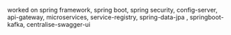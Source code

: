 worked on spring framework, spring boot, spring security, config-server, api-gateway, microservices, service-registry, spring-data-jpa , springboot-kafka, centralise-swagger-ui
